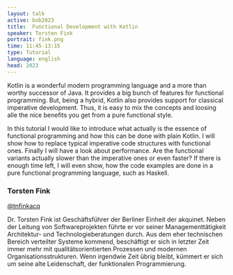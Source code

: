 ```yaml
---
layout: talk
active: bob2023
title:  Functional Development with Kotlin 
speaker: Torsten Fink
portrait: fink.png
time: 11:45-13:15
type: Tutorial
language: english
head: 2023
---
```


Kotlin is a wonderful modern programming language and a more than
worthy successor of Java. It provides a big bunch of features for
functional programming. But, being a hybrid, Kotlin also provides
support for classical imperative development. Thus, it is easy to mix
the concepts and loosing alle the nice benefits you get from a pure
functional style.

In this tutorial I would like to introduce what actually is the essence
of functional programming and how this can be done with plain
Kotlin. I will show how to replace typical imperative code structures
with functional ones. Finally I will have a look about
performance. Are the functional variants actually slower than the
imperative ones or even faster? If there is enough time left, I will
even show, how the code examples are done in a pure functional
programming language, such as Haskell.

### Torsten Fink

[@tnfinkacq](https://twitter.com/tnfinkakq)

Dr. Torsten Fink ist Geschäftsführer der Berliner Einheit der
akquinet. Neben der Leitung von Softwareprojekten führte er vor seiner
Managementtätigkeit Architektur- und Technologieberatungen durch. Aus
dem eher technischen Bereich verteilter Systeme kommend, beschäftigt
er sich in letzter Zeit immer mehr mit qualitätsorientierten Prozessen
und modernen Organisationsstrukturen. Wenn irgendwie Zeit übrig
bleibt, kümmert er sich um seine alte Leidenschaft, der funktionalen
Programmierung.